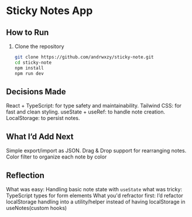 # Sticky Notes App

## How to Run

1. Clone the repository

   ```bash
   git clone https://github.com/andrwxzy/sticky-note.git
   cd sticky-note
   npm install
   npm run dev
   ```

## Decisions Made

React + TypeScript: for type safety and maintainability.
Tailwind CSS: for fast and clean styling.
useState + useRef: to handle note creation.
LocalStorage: to persist notes.

## What I’d Add Next

Simple export/import as JSON.
Drag & Drop support for rearranging notes.
Color filter to organize each note by color

## Reflection

What was easy: Handling basic note state with `useState`
what was tricky: TypeScript types for form elements
What you'd refractor first: I’d refactor localStorage handling into a utility/helper instead of having localStorage in useNotes(custom hooks)
